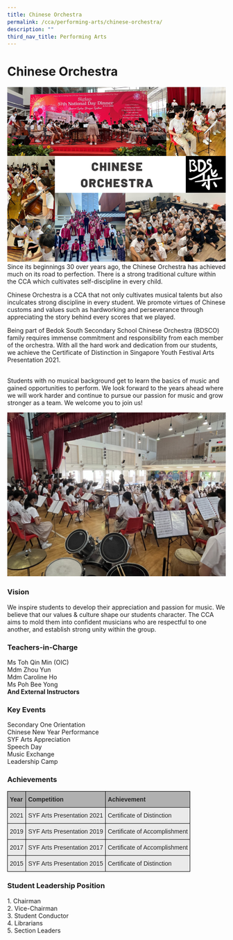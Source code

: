 ```yaml
---
title: Chinese Orchestra
permalink: /cca/performing-arts/chinese-orchestra/
description: ""
third_nav_title: Performing Arts
---
```

Chinese Orchestra
=================

![](/images/COBackdrop22.png)
Since its beginnings 30 over years ago, the Chinese Orchestra has achieved much on its road to perfection. There is a strong traditional culture within the CCA which cultivates self-discipline in every child. 

Chinese Orchestra is a CCA that not only cultivates musical talents but also inculcates strong discipline in every student. We promote virtues of Chinese customs and values such as hardworking and perseverance through appreciating the story behind every scores that we played. 

Being part of Bedok South Secondary School Chinese Orchestra (BDSCO) family requires immense commitment and responsibility from each member of the orchestra. With all the hard work and dedication from our students, we achieve the Certificate of Distinction in Singapore Youth Festival Arts Presentation 2021. 

    
Students with no musical background get to learn the basics of music and gained opportunities to perform. We look forward to the years ahead where we will work harder and continue to pursue our passion for music and grow stronger as a team. We welcome you to join us!


![](/images/CO12022.jpeg)

### Vision

We inspire students to develop their appreciation and passion for music. We believe that our values & culture shape our students character. The CCA aims to mold them into confident musicians who are respectful to one another, and establish strong unity within the group.


### Teachers-in-Charge

Ms Toh Qin Min (OIC)<br>
Mdm Zhou Yun  
Mdm Caroline Ho  
Ms Poh Bee Yong  
<b>And External Instructors</b>


### Key Events

Secondary One Orientation<br>
Chinese New Year Performance<br>
SYF Arts Appreciation<br>
Speech Day<br>
Music Exchange<br>
Leadership Camp

### Achievements

<style type="text/css">
.tg  {border-collapse:collapse;border-spacing:0;}
.tg td{border-color:black;border-style:solid;border-width:1px;font-family:Arial, sans-serif;font-size:14px;
  overflow:hidden;padding:10px 5px;word-break:normal;}
.tg th{border-color:black;border-style:solid;border-width:1px;font-family:Arial, sans-serif;font-size:14px;
  font-weight:normal;overflow:hidden;padding:10px 5px;word-break:normal;}
.tg .tg-y7qa{background-color:#EAEAEA;color:#222;text-align:left;vertical-align:top}
.tg .tg-1xc9{background-color:#B0B0B0;color:#222;font-weight:bold;text-align:left;vertical-align:top}
</style>
<table class="tg">
<thead>
  <tr>
    <th class="tg-1xc9"><span style="color:#222">Year</span></th>
    <th class="tg-1xc9"><span style="color:#222">Competition</span></th>
    <th class="tg-1xc9"><span style="color:#222">Achievement</span></th>
  </tr>
</thead>
<tbody>
  <tr>
    <td class="tg-y7qa"><span style="color:#222">2021</span></td>
    <td class="tg-y7qa"><span style="color:#222">SYF Arts Presentation 2021</span></td>
    <td class="tg-y7qa"><span style="color:#222">Certificate of Distinction</span></td>
  </tr>
  <tr>
    <td class="tg-y7qa"><span style="color:#222">2019</span></td>
    <td class="tg-y7qa"><span style="color:#222">SYF Arts Presentation 2019</span></td>
    <td class="tg-y7qa"><span style="color:#222">Certificate of Accomplishment</span></td>
  </tr>
  <tr>
    <td class="tg-y7qa"><span style="color:#222">2017</span></td>
    <td class="tg-y7qa"><span style="color:#222">SYF Arts Presentation 2017 </span></td>
    <td class="tg-y7qa"><span style="color:#222">Certificate of Accomplishment</span></td>
  </tr>
  <tr>
    <td class="tg-y7qa"><span style="color:#222">2015</span></td>
    <td class="tg-y7qa"><span style="color:#222">SYF Arts Presentation 2015</span></td>
    <td class="tg-y7qa"><span style="color:#222">Certificate of Distinction</span></td>
  </tr>
</tbody>
</table>


### Student Leadership Position

1\. Chairman  
2\. Vice-Chairman  
3\. Student Conductor  
4\. Librarians  
5\. Section Leaders